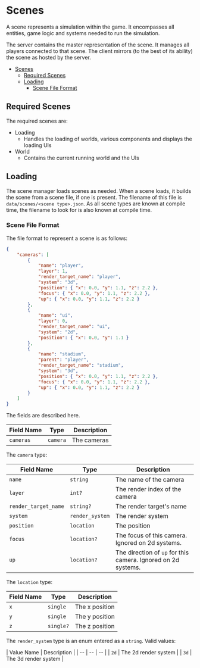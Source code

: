 # Scenes

A scene represents a simulation within the game. It encompasses all entities, game logic and systems needed to run the simulation.

The server contains the master representation of the scene. It manages all players connected to that scene. The client mirrors (to the best of its ability) the scene as hosted by the server.

- [Scenes](#scenes)
  - [Required Scenes](#required-scenes)
  - [Loading](#loading)
    - [Scene File Format](#scene-file-format)

## Required Scenes

The required scenes are:

- Loading
  - Handles the loading of worlds, various components and displays the loading UIs
- World
  - Contains the current running world and the UIs

## Loading

The scene manager loads scenes as needed. When a scene loads, it builds the scene from a scene file, if one is present. The filename of this file is `data/scenes/<scene type>.json`. As all scene types are known at compile time, the filename to look for is also known at compile time.

### Scene File Format

The file format to represent a scene is as follows:

```json
{
    "cameras": [
        {
            "name": "player",
            "layer": 1,
            "render_target_name": "player",
            "system": "3d",
            "position": { "x": 0.0, "y": 1.1, "z": 2.2 },
            "focus": { "x": 0.0, "y": 1.1, "z": 2.2 },
            "up": { "x": 0.0, "y": 1.1, "z": 2.2 }
        },
        {
            "name": "ui",
            "layer": 0,
            "render_target_name": "ui",
            "system": "2d",
            "position": { "x": 0.0, "y": 1.1 }
        },
        {
            "name": "stadium",
            "parent": "player",
            "render_target_name": "stadium",
            "system": "3d",
            "position": { "x": 0.0, "y": 1.1, "z": 2.2 },
            "focus": { "x": 0.0, "y": 1.1, "z": 2.2 },
            "up": { "x": 0.0, "y": 1.1, "z": 2.2 }
        }
    ]
}
```

The fields are described here.

| Field Name | Type | Description |
| -- | -- | -- |
| `cameras` | `camera` | The cameras |

The `camera` type:

| Field Name | Type | Description |
| -- | -- | -- |
| `name` | `string` | The name of the camera |
| `layer` | `int?` | The render index of the camera |
| `render_target_name` | `string?` | The render target's name |
| `system` | `render_system` | The render system |
| `position` | `location` | The position |
| `focus` | `location?` | The focus of this camera. Ignored on 2d systems. |
| `up` | `location?` | The direction of `up` for this camera. Ignored on 2d systems. |

The `location` type:

| Field Name | Type | Description |
| -- | -- | -- |
| `x` | `single` | The x position |
| `y` | `single` | The y position |
| `z` | `single?` | The z position |

The `render_system` type is an enum entered as a `string`. Valid values:

| Value Name | Description |
| -- | -- | -- |
| `2d` | The 2d render system |
| `3d` | The 3d render system |
